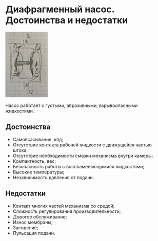 # Диафрагменный насос. Достоинства и недостатки

![Диафрагм_насос](pic32.jpg)

Насос работает с густыми, абразивными, взрывоопасными жидкостями.

## Достоинства

* Самовсасывание, кпд;
* Отсутствие контакта рабочей жидкости с движущейся частью штока;
* Отсутствие необходимости смазки механизма внутри камеры;
* Компактность, вес;
* Безопасность работы с воспламеняющимися жидкостями;
* Высокие температуры;
* Независимость давления от подачи.

## Недостатки

* Контакт многих частей механизма со средой;
* Сложность регулирования производительности;
* Дорогое обслуживание;
* Износ мембраны;
* Засорение;
* Пульсация подачи.
